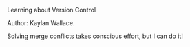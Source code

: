 Learning about Version Control

Author: Kaylan Wallace.

Solving merge conflicts takes conscious effort, but I can do it!